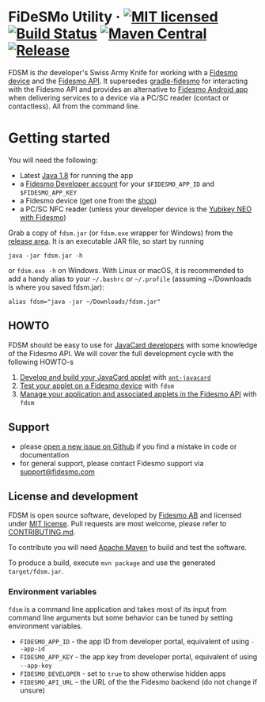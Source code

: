 # FiDeSMo Utility · [![MIT licensed](https://img.shields.io/badge/license-MIT-blue.svg)](https://github.com/fidesmo/fdsm/blob/master/LICENSE) [![Build Status](https://travis-ci.org/fidesmo/fdsm.svg?branch=master)](https://travis-ci.org/fidesmo/fdsm) [![Maven Central](https://maven-badges.herokuapp.com/maven-central/com.fidesmo/fdsm/badge.svg)](https://mvnrepository.com/artifact/com.fidesmo/fdsm) [![Release](	https://img.shields.io/github/release/fidesmo/fdsm/all.svg)](https://github.com/fidesmo/fdsm/releases) 

FDSM is _the_ developer's Swiss Army Knife for working with a [Fidesmo device](https://www.fidesmo.com/fidesmo/devices/) and the [Fidesmo API](https://developer.fidesmo.com/api). It supersedes [gradle-fidesmo](https://github.com/fidesmo/gradle-fidesmo) for interacting with the Fidesmo API and provides an alternative to [Fidesmo Android app](https://play.google.com/store/apps/details?id=com.fidesmo.sec.android) when delivering services to a device via a PC/SC reader (contact or contactless). All from the command line.

# Getting started

You will need the following:
- Latest [Java 1.8](http://www.oracle.com/technetwork/java/javase/downloads/jre8-downloads-2133155.html) for running the app
- a [Fidesmo Developer account](https://developer.fidesmo.com) for your `$FIDESMO_APP_ID` and `$FIDESMO_APP_KEY`
- a Fidesmo device (get one from the [shop](http://shop.fidesmo.com))
- a PC/SC NFC reader (unless your developer device is the [Yubikey NEO with Fidesmo](http://shop.fidesmo.com/product/yubikey-neo-with-fidesmo))

Grab a copy of `fdsm.jar` (or `fdsm.exe` wrapper for Windows) from the [release area](https://github.com/fidesmo/fdsm/releases). It is an executable JAR file, so start by running

    java -jar fdsm.jar -h

or `fdsm.exe -h` on Windows. With Linux or macOS, it is recommended to add a handy alias to your `~/.bashrc` or `~/.profile` (assuming ~/Downloads is where you saved fdsm.jar):

    alias fdsm="java -jar ~/Downloads/fdsm.jar"


## HOWTO
FDSM should be easy to use for [JavaCard developers](https://developer.fidesmo.com/fidesmo-for-card-developers) with some knowledge of the Fidesmo API. We will cover the full development cycle with the following HOWTO-s

 1. [Develop and build your JavaCard applet](https://github.com/fidesmo/fdsm/wiki/Applet-Development) with [`ant-javacard`](https://github.com/martinpaljak/ant-javacard)
 2. [Test your applet on a Fidesmo device](https://github.com/fidesmo/fdsm/wiki/Install-and-Personalize) with `fdsm`
 3. [Manage your application and associated applets in the Fidesmo API](https://github.com/fidesmo/fdsm/wiki/Applet-Management) with `fdsm`


## Support
 - please [open a new issue on Github](https://github.com/fidesmo/fdsm/issues/new) if you find a mistake in code or documentation
 - for general support, please contact Fidesmo support via support@fidesmo.com

## License and development
FDSM is open source software, developed by [Fidesmo AB](https://www.fidesmo.com) and licensed under [MIT license](https://github.com/fidesmo/fdsm/blob/master/LICENSE). Pull requests are most welcome, please refer to [CONTRIBUTING.md](https://github.com/fidesmo/fdsm/blob/master/CONTRIBUTING.md).

To contribute you will need [Apache Maven](https://maven.apache.org) to build and test the software.

To produce a build, execute `mvn package` and use the generated `target/fdsm.jar`.

### Environment variables
`fdsm` is a command line application and takes most of its input from
command line arguments but some behavior can be tuned by setting environment
variables.

- `FIDESMO_APP_ID` - the app ID from developer portal, equivalent of using `--app-id`
- `FIDESMO_APP_KEY` - the app key from developer portal, equivalent of using `--app-key`
- `FIDESMO_DEVELOPER` - set to `true` to show otherwise hidden apps
- `FIDESMO_API_URL` - the URL of the the Fidesmo backend (do not change if unsure)

